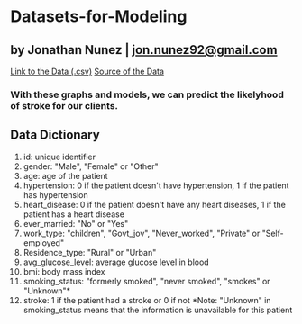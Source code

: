 # Datasets-for-Modeling

by Jonathan Nunez | jon.nunez92@gmail.com
------------------------------------------
[Link to the Data (.csv)](https://www.kaggle.com/datasets/fedesoriano/stroke-prediction-dataset/download?datasetVersionNumber=1)
[Source of the Data](https://www.kaggle.com/datasets/fedesoriano/stroke-prediction-dataset)

### With these graphs and models, we can predict the likelyhood of stroke for our clients.

## Data Dictionary
1. id: unique identifier
2. gender: "Male", "Female" or "Other"
3. age: age of the patient
4. hypertension: 0 if the patient doesn't have hypertension, 1 if the patient has hypertension
5. heart_disease: 0 if the patient doesn't have any heart diseases, 1 if the patient has a heart disease
6. ever_married: "No" or "Yes"
7. work_type: "children", "Govt_jov", "Never_worked", "Private" or "Self-employed"
8. Residence_type: "Rural" or "Urban"
9. avg_glucose_level: average glucose level in blood
10. bmi: body mass index
11. smoking_status: "formerly smoked", "never smoked", "smokes" or "Unknown"*
12. stroke: 1 if the patient had a stroke or 0 if not
*Note: "Unknown" in smoking_status means that the information is unavailable for this patient
